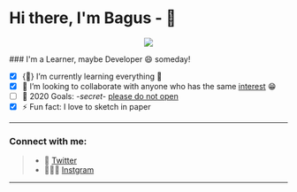 <!--
**bagusrizkis/bagusrizkis** is a ✨ _special_ ✨ repository because its `README.md` (this file) appears on your GitHub profile.

Here are some ideas to get you started:

- 🔭 I’m currently working on ...
- 🌱 I’m currently learning ...
- 👯 I’m looking to collaborate on ...
- 🤔 I’m looking for help with ...
- 💬 Ask me about ...
- 📫 How to reach me: ...
- 😄 Pronouns: ...
- ⚡ Fun fact: ...


![helloWorld](https://user-images.githubusercontent.com/24768394/90315897-300d3500-df49-11ea-8efb-6ac2b44f1ea8.gif)
-->

# Hi there, I'm Bagus - 👋


<p align="center">
  <img src="https://user-images.githubusercontent.com/24768394/90315897-300d3500-df49-11ea-8efb-6ac2b44f1ea8.gif">
</p>
### I'm a Learner, maybe Developer 😄 someday!

- [x] {🌱} I’m currently learning everything 🤣
- [x] 👯 I’m looking to collaborate with anyone who has the same [interest](#) 😁
- [ ] 🥅 2020 Goals: *-secret-* [please do not open](http://blank.org/)
- [x] ⚡ Fun fact: I love to sketch in paper

---

### Connect with me:

> - 🐣 [Twitter](https://twitter.com/_brizki)
> - 👨🏻‍🦱 [Instgram](https://www.instagram.com/bagusrizki_s/)

---

